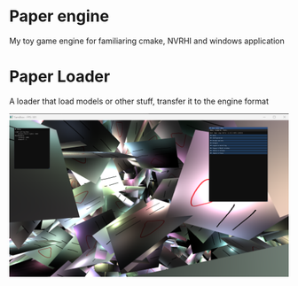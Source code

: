 # Paper engine
My toy game engine for familiaring cmake, NVRHI and windows application

# Paper Loader
A loader that load models or other stuff, transfer it to the engine format


<p align="center"> 
    <img src="picture/previewImage.png" alt="Preview Image">
</p>

